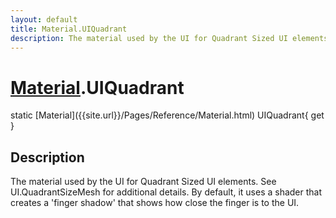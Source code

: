 ```yaml
---
layout: default
title: Material.UIQuadrant
description: The material used by the UI for Quadrant Sized UI elements. See UI.QuadrantSizeMesh for additional details. By default, it uses a shader that creates a 'finger shadow' that shows how close the finger is to the UI.
---
```

# [Material]({{site.url}}/Pages/Reference/Material.html).UIQuadrant

<div class='signature' markdown='1'>
static [Material]({{site.url}}/Pages/Reference/Material.html) UIQuadrant{ get }
</div>

## Description
The material used by the UI for Quadrant Sized UI
elements. See UI.QuadrantSizeMesh for additional details. By
default, it uses a shader that creates a 'finger shadow' that shows
how close the finger is to the UI.

